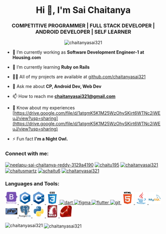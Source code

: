 <h1 align="center">Hi 👋, I'm Sai Chaitanya</h1>
<h3 align="center">COMPETITIVE PROGRAMMER | FULL STACK DEVELOPER | ANDROID DEVELOPER | SELF LEARNER</h3>

<p align="center"> <img src="https://komarev.com/ghpvc/?username=chaitanyasai321&label=Profile%20views&color=0e75b6&style=flat" alt="chaitanyasai321" /> </p>

- 🔭 I’m currently working as **Software Development Engineer-1 at Housing.com**

- 🌱 I’m currently learning **Ruby on Rails**

- 👨‍💻 All of my projects are available at [github.com/chaitanyasai321](github.com/chaitanyasai321)

- 💬 Ask me about **CP, Android Dev, Web Dev**

- 📫 How to reach me **chaitanyasai321@gmail.com**

- 📄 Know about my experiences [https://drive.google.com/file/d/1atgmK5K1M25WzOhySKirt6WTNc2jWEuJ/view?usp=sharing](https://drive.google.com/file/d/1atgmK5K1M25WzOhySKirt6WTNc2jWEuJ/view?usp=sharing)

- ⚡ Fun fact **I'm a Night Owl.**

<h3 align="left">Connect with me:</h3>
<p align="left">
<a href="https://linkedin.com/in/neelapu-sai-chaitanya-reddy-3129a4190" target="blank"><img align="center" src="https://raw.githubusercontent.com/rahuldkjain/github-profile-readme-generator/master/src/images/icons/Social/linked-in-alt.svg" alt="neelapu-sai-chaitanya-reddy-3129a4190" height="30" width="40" /></a>
<a href="https://www.codechef.com/users/chaitu195" target="blank"><img align="center" src="https://cdn.jsdelivr.net/npm/simple-icons@3.1.0/icons/codechef.svg" alt="chaitu195" height="30" width="40" /></a>
<a href="https://www.hackerrank.com/chaitanyasai321" target="blank"><img align="center" src="https://raw.githubusercontent.com/rahuldkjain/github-profile-readme-generator/master/src/images/icons/Social/hackerrank.svg" alt="chaitanyasai321" height="30" width="40" /></a>
<a href="https://codeforces.com/profile/chaitusmartz" target="blank"><img align="center" src="https://raw.githubusercontent.com/rahuldkjain/github-profile-readme-generator/master/src/images/icons/Social/codeforces.svg" alt="chaitusmartz" height="30" width="40" /></a>
<a href="https://www.leetcode.com/schaitu6" target="blank"><img align="center" src="https://raw.githubusercontent.com/rahuldkjain/github-profile-readme-generator/master/src/images/icons/Social/leet-code.svg" alt="schaitu6" height="30" width="40" /></a>
<a href="https://auth.geeksforgeeks.org/user/chaitanyasai321" target="blank"><img align="center" src="https://raw.githubusercontent.com/rahuldkjain/github-profile-readme-generator/master/src/images/icons/Social/geeks-for-geeks.svg" alt="chaitanyasai321" height="30" width="40" /></a>
</p>

<h3 align="left">Languages and Tools:</h3>
<p align="left"> <a href="https://getbootstrap.com" target="_blank" rel="noreferrer"> <img src="https://raw.githubusercontent.com/devicons/devicon/master/icons/bootstrap/bootstrap-plain-wordmark.svg" alt="bootstrap" width="40" height="40"/> </a> <a href="https://www.cprogramming.com/" target="_blank" rel="noreferrer"> <img src="https://raw.githubusercontent.com/devicons/devicon/master/icons/c/c-original.svg" alt="c" width="40" height="40"/> </a> <a href="https://www.w3schools.com/cpp/" target="_blank" rel="noreferrer"> <img src="https://raw.githubusercontent.com/devicons/devicon/master/icons/cplusplus/cplusplus-original.svg" alt="cplusplus" width="40" height="40"/> </a> <a href="https://www.w3schools.com/css/" target="_blank" rel="noreferrer"> <img src="https://raw.githubusercontent.com/devicons/devicon/master/icons/css3/css3-original-wordmark.svg" alt="css3" width="40" height="40"/> </a> <a href="https://dart.dev" target="_blank" rel="noreferrer"> <img src="https://www.vectorlogo.zone/logos/dartlang/dartlang-icon.svg" alt="dart" width="40" height="40"/> </a> <a href="https://www.figma.com/" target="_blank" rel="noreferrer"> <img src="https://www.vectorlogo.zone/logos/figma/figma-icon.svg" alt="figma" width="40" height="40"/> </a> <a href="https://flutter.dev" target="_blank" rel="noreferrer"> <img src="https://www.vectorlogo.zone/logos/flutterio/flutterio-icon.svg" alt="flutter" width="40" height="40"/> </a> <a href="https://git-scm.com/" target="_blank" rel="noreferrer"> <img src="https://www.vectorlogo.zone/logos/git-scm/git-scm-icon.svg" alt="git" width="40" height="40"/> </a> <a href="https://www.w3.org/html/" target="_blank" rel="noreferrer"> <img src="https://raw.githubusercontent.com/devicons/devicon/master/icons/html5/html5-original-wordmark.svg" alt="html5" width="40" height="40"/> </a> <a href="https://www.java.com" target="_blank" rel="noreferrer"> <img src="https://raw.githubusercontent.com/devicons/devicon/master/icons/java/java-original.svg" alt="java" width="40" height="40"/> </a> <a href="https://www.mysql.com/" target="_blank" rel="noreferrer"> <img src="https://raw.githubusercontent.com/devicons/devicon/master/icons/mysql/mysql-original-wordmark.svg" alt="mysql" width="40" height="40"/> </a> <a href="https://www.php.net" target="_blank" rel="noreferrer"> <img src="https://raw.githubusercontent.com/devicons/devicon/master/icons/php/php-original.svg" alt="php" width="40" height="40"/> </a> <a href="https://www.postgresql.org" target="_blank" rel="noreferrer"> <img src="https://raw.githubusercontent.com/devicons/devicon/master/icons/postgresql/postgresql-original-wordmark.svg" alt="postgresql" width="40" height="40"/> </a> <a href="https://www.python.org" target="_blank" rel="noreferrer"> <img src="https://raw.githubusercontent.com/devicons/devicon/master/icons/python/python-original.svg" alt="python" width="40" height="40"/> </a> <a href="https://rubyonrails.org" target="_blank" rel="noreferrer"> <img src="https://raw.githubusercontent.com/devicons/devicon/master/icons/rails/rails-original-wordmark.svg" alt="rails" width="40" height="40"/> </a> <a href="https://www.ruby-lang.org/en/" target="_blank" rel="noreferrer"> <img src="https://raw.githubusercontent.com/devicons/devicon/master/icons/ruby/ruby-original.svg" alt="ruby" width="40" height="40"/> </a> </p>

<p><img align="left" src="https://github-readme-stats.vercel.app/api/top-langs?username=chaitanyasai321&show_icons=true&locale=en&layout=compact" alt="chaitanyasai321" /></p>

<p>&nbsp;<img align="center" src="https://github-readme-stats.vercel.app/api?username=chaitanyasai321&show_icons=true&locale=en" alt="chaitanyasai321" /></p>

